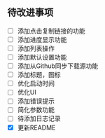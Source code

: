## 待改进事项

- [ ] 添加点击复制链接的功能
- [ ] 添加进度显示功能
- [ ] 添加列表操作
- [ ] 添加默认设置功能
- [ ] 添加从Github同步下载源功能
- [ ] 添加标题，图标
- [ ] 优化启动时间
- [ ] 优化UI
- [ ] 添加错误提示
- [ ] 简化参数功能
- [ ] 待添加日志记录
- [x] 更新README
